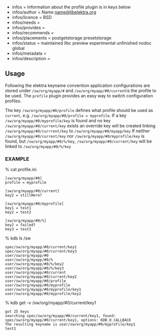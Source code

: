 - infos = Information about the profile plugin is in keys below
- infos/author = Name <name@libelektra.org>
- infos/licence = BSD
- infos/needs =
- infos/provides =
- infos/recommends =
- infos/placements = postgetstorage presetstorage
- infos/status = maintained libc preview experimental unfinished nodoc global 
- infos/metadata =
- infos/description =

## Usage ##

Following the elektra keyname convention application configurations are stored under `/sw/org/myapp/#` and `/sw/org/myapp/#0/current`is the profile to be used.
The `profile` plugin provides an easy way to switch configuration profiles. 

The key `/sw/org/myapp/#0/profile` defines what profile should be used as `current`, e.g. `/sw/org/myapp/#0/profile = myprofile`.
If a key `/sw/org/myapp/#0/myprofile/key` is found and no key `/sw/org/myapp/#0/current/key` exists an override key will be created linking `/sw/org/myapp/#0/currrent/key` to `/sw/org/myapp/#0/myapp/key` 
If neither `/sw/org/myapp/#0/current/key` nor `/sw/org/myapp/#0/myprofile/key` is found, but `/sw/org/myapp/#0/%/key`, `/sw/org/myapp/#0/current/key` will be linked to `/sw/org/myapp/#0/%/key`


### EXAMPLE ###

% cat profile.ini
```
[sw/org/myapp/#0]
profile = myprofile

[sw/org/myapp/#0/current]
key2 = stillHere?

[sw/org/myapp/#0/myprofile]
key1 = test1
key2 = test2

[sw/org/myapp/#0/%]
key2 = failed?
key3 = test3
```

% kdb ls /sw
```
spec/sw/org/myapp/#0/current/key1
spec/sw/org/myapp/#0/current/key3
user/sw/org/myapp/#0
user/sw/org/myapp/#0/%
user/sw/org/myapp/#0/%/key2
user/sw/org/myapp/#0/%/key3
user/sw/org/myapp/#0/current
user/sw/org/myapp/#0/current/key2
user/sw/org/myapp/#0/profile
user/sw/org/myapp/#0/myprofile
user/sw/org/myapp/#0/myprofile/key1
user/sw/org/myapp/#0/myprofile/key2
```

% kdb get -v /sw/org/myapp/#0/current/key1
```
got 25 keys
searching spec/sw/org/myapp/#0/current/key1, found: spec/sw/org/myapp/#0/current/key1, options: KDB_O_CALLBACK
The resulting keyname is user/sw/org/myapp/#0/myprofile/key1
test1
```
